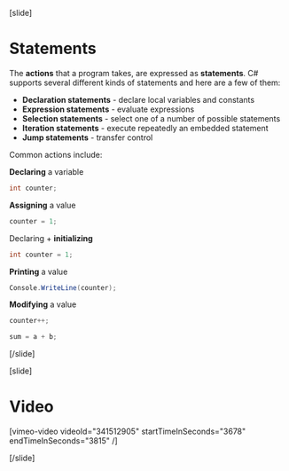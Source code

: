 [slide]
# Statements
The **actions** that a program takes, are expressed as **statements**. 
C# supports several different kinds of statements and here are a few of them:
  * **Declaration statements** - declare local variables and constants
  * **Expression statements** - evaluate expressions
  * **Selection statements** - select one of a number of possible statements
  * **Iteration statements** - execute repeatedly an embedded statement
  * **Jump statements** - transfer control
  
Common actions include:

  **Declaring** a variable
  ```csharp
  int counter;
  ```

  **Assigning** a value
  ```csharp
  counter = 1;
  ```

  Declaring + **initializing**
  ```csharp
  int counter = 1;
  ```

  **Printing** a value
  ```csharp
  Console.WriteLine(counter);
  ```

  **Modifying** a value
  ```csharp
  counter++;
  ```
  
  ```csharp
  sum = a + b;
  ```
[/slide]

[slide]
# Video

[vimeo-video videoId="341512905" startTimeInSeconds="3678" endTimeInSeconds="3815" /]

[/slide]